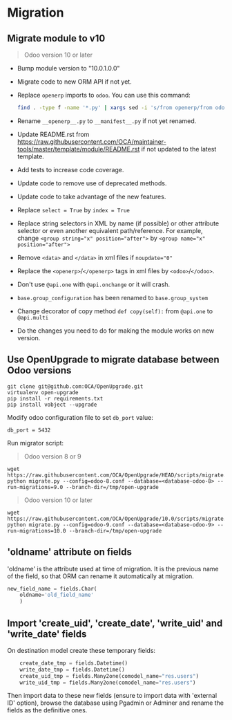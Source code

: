 # Migration

## Migrate module to v10

> Odoo version 10 or later

- Bump module version to "10.0.1.0.0"
- Migrate code to new ORM API if not yet.
- Replace `openerp` imports to `odoo`. You can use this command:

  ```bash
  find . -type f -name '*.py' | xargs sed -i 's/from openerp/from odoo/g'
  ```

- Rename `__openerp__.py` to `__manifest__.py` if not yet renamed.

- Update README.rst from <https://raw.githubusercontent.com/OCA/maintainer-tools/master/template/module/README.rst> if not updated to the latest template.

- Add tests to increase code coverage.

- Update code to remove use of deprecated methods.

- Update code to take advantage of the new features.

- Replace `select = True` by `index = True`

- Replace string selectors in XML by name (if possible) or other attribute selector or even another equivalent path/reference. For example, change `<group string="x" position="after">` by `<group name="x" position="after">`

- Remove `<data>` and `</data>` in xml files if `noupdate="0"`

- Replace the `<openerp>`/`</openerp>` tags in xml files by `<odoo>`/`</odoo>`.

- Don't use `@api.one` with `@api.onchange` or it will crash.

- `base.group_configuration` has been renamed to `base.group_system`

- Change decorator of copy method `def copy(self):` from `@api.one` to `@api.multi`

- Do the changes you need to do for making the module works on new version.

## Use OpenUpgrade to migrate database between Odoo versions

```
git clone git@github.com:OCA/OpenUpgrade.git
virtualenv open-upgrade
pip install -r requirements.txt
pip install vobject --upgrade
```

Modify odoo configuration file to set `db_port` value:

```
db_port = 5432
```

Run migrator script:

> Odoo version 8 or 9

```
wget https://raw.githubusercontent.com/OCA/OpenUpgrade/HEAD/scripts/migrate.py
python migrate.py --config=odoo-8.conf --database=<database-odoo-8> --run-migrations=9.0 --branch-dir=/tmp/open-upgrade
```

> Odoo version 10 or later

```
wget https://raw.githubusercontent.com/OCA/OpenUpgrade/10.0/scripts/migrate.py
python migrate.py --config=odoo-9.conf --database=<database-odoo-9> --run-migrations=10.0 --branch-dir=/tmp/open-upgrade
```

## 'oldname' attribute on fields

'oldname' is the attribute used at time of migration. It is the previous name of the field, so that ORM can rename it automatically at migration.

```python
new_field_name = fields.Char(
    oldname='old_field_name'
    )
```

## Import 'create_uid', 'create_date', 'write_uid' and 'write_date' fields

On destination model create these temporary fields:

```python
    create_date_tmp = fields.Datetime()
    write_date_tmp = fields.Datetime()
    create_uid_tmp = fields.Many2one(comodel_name="res.users")
    write_uid_tmp = fields.Many2one(comodel_name="res.users")
```

Then import data to these new fields (ensure to import data with 'external ID' option), browse the database using Pgadmin or Adminer and rename the fields as the definitive ones.
